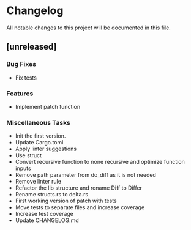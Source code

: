 # Changelog

All notable changes to this project will be documented in this file.

## [unreleased]

### Bug Fixes

- Fix tests

### Features

- Implement patch function

### Miscellaneous Tasks

- Init the first version.
- Update Cargo.toml
- Apply linter suggestions
- Use struct
- Convert recursive function to none recursive and optimize function inputs
- Remove path parameter from do_diff as it is not needed
- Remove linter rule
- Refactor the lib structure and rename Diff to Differ
- Rename structs.rs to delta.rs
- First working version of patch with tests
- Move tests to separate files and increase coverage
- Increase test coverage
- Update CHANGELOG.md

<!-- generated by git-cliff -->
